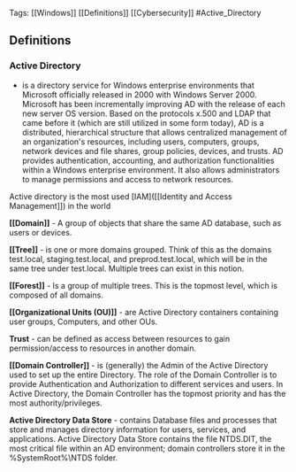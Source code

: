 Tags: [[Windows]] [[Definitions]] [[Cybersecurity]] #Active_Directory

## Definitions 
### **Active Directory**
- is a directory service for Windows enterprise environments that Microsoft officially released in 2000 with Windows Server 2000. Microsoft has been incrementally improving AD with the release of each new server OS version. Based on the protocols x.500 and LDAP that came before it (which are still utilized in some form today), AD is a distributed, hierarchical structure that allows centralized management of an organization's resources, including users, computers, groups, network devices and file shares, group policies, devices, and trusts. AD provides authentication, accounting, and authorization functionalities within a Windows enterprise environment. It also allows administrators to manage permissions and access to network resources.

 Active directory is the most used [IAM]([[Identity and Access Management]]) in the world 


**[[Domain]]** -  A group of objects that share the same AD database, such as users or devices. 

**[[Tree]]** - is one or more domains grouped. Think of this as the domains test.local, staging.test.local, and preprod.test.local, which will be in the same tree under test.local. Multiple trees can exist in this notion. 

**[[Forest]]** - Is a group of multiple trees. This is the topmost level, which is composed of all domains. 


**[[Organizational Units (OU)]]** - are Active Directory containers containing user groups, Computers, and other OUs.

**Trust** - can be defined as access between resources to gain permission/access to resources in another domain. 

**[[Domain Controller]]** - is (generally) the Admin of the Active Directory used to set up the entire Directory. The role of the Domain Controller is to provide Authentication and Authorization to different services and users. In Active Directory, the Domain Controller has the topmost priority and has the most authority/privileges.

**Active Directory Data Store** - contains Database files and processes that store and manages directory information for users, services, and applications. Active Directory Data Store contains the file NTDS.DIT, the most critical file within an AD environment; domain controllers store it in the %SystemRoot%\NTDS folder.




